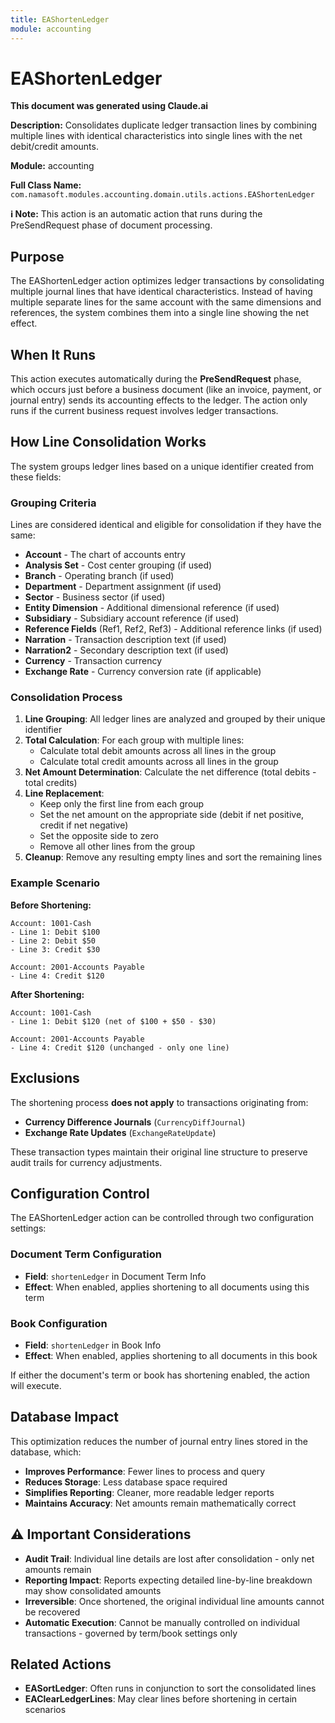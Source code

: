 ```yaml
---
title: EAShortenLedger
module: accounting
---
```


<div class='entity-flows'>

# EAShortenLedger

**This document was generated using Claude.ai**

**Description:** Consolidates duplicate ledger transaction lines by combining multiple lines with identical characteristics into single lines with the net debit/credit amounts.

**Module:** accounting

**Full Class Name:** `com.namasoft.modules.accounting.domain.utils.actions.EAShortenLedger`

**ℹ️ Note:** This action is an automatic action that runs during the PreSendRequest phase of document processing.

## Purpose

The EAShortenLedger action optimizes ledger transactions by consolidating multiple journal lines that have identical characteristics. Instead of having multiple separate lines for the same account with the same dimensions and references, the system combines them into a single line showing the net effect.

## When It Runs

This action executes automatically during the **PreSendRequest** phase, which occurs just before a business document (like an invoice, payment, or journal entry) sends its accounting effects to the ledger. The action only runs if the current business request involves ledger transactions.

## How Line Consolidation Works

The system groups ledger lines based on a unique identifier created from these fields:

### Grouping Criteria
Lines are considered identical and eligible for consolidation if they have the same:

- **Account** - The chart of accounts entry
- **Analysis Set** - Cost center grouping (if used)
- **Branch** - Operating branch (if used)
- **Department** - Department assignment (if used)
- **Sector** - Business sector (if used)
- **Entity Dimension** - Additional dimensional reference (if used)
- **Subsidiary** - Subsidiary account reference (if used)
- **Reference Fields** (Ref1, Ref2, Ref3) - Additional reference links (if used)
- **Narration** - Transaction description text (if used)
- **Narration2** - Secondary description text (if used)
- **Currency** - Transaction currency
- **Exchange Rate** - Currency conversion rate (if applicable)

### Consolidation Process

1. **Line Grouping**: All ledger lines are analyzed and grouped by their unique identifier
2. **Total Calculation**: For each group with multiple lines:
   - Calculate total debit amounts across all lines in the group
   - Calculate total credit amounts across all lines in the group
3. **Net Amount Determination**: Calculate the net difference (total debits - total credits)
4. **Line Replacement**: 
   - Keep only the first line from each group
   - Set the net amount on the appropriate side (debit if net positive, credit if net negative)
   - Set the opposite side to zero
   - Remove all other lines from the group
5. **Cleanup**: Remove any resulting empty lines and sort the remaining lines

### Example Scenario

**Before Shortening:**
```
Account: 1001-Cash
- Line 1: Debit $100
- Line 2: Debit $50  
- Line 3: Credit $30

Account: 2001-Accounts Payable
- Line 4: Credit $120
```

**After Shortening:**
```
Account: 1001-Cash
- Line 1: Debit $120 (net of $100 + $50 - $30)

Account: 2001-Accounts Payable  
- Line 4: Credit $120 (unchanged - only one line)
```

## Exclusions

The shortening process **does not apply** to transactions originating from:
- **Currency Difference Journals** (`CurrencyDiffJournal`)
- **Exchange Rate Updates** (`ExchangeRateUpdate`)

These transaction types maintain their original line structure to preserve audit trails for currency adjustments.

## Configuration Control

The EAShortenLedger action can be controlled through two configuration settings:

### Document Term Configuration
- **Field**: `shortenLedger` in Document Term Info
- **Effect**: When enabled, applies shortening to all documents using this term

### Book Configuration  
- **Field**: `shortenLedger` in Book Info
- **Effect**: When enabled, applies shortening to all documents in this book

If either the document's term or book has shortening enabled, the action will execute.

## Database Impact

This optimization reduces the number of journal entry lines stored in the database, which:
- **Improves Performance**: Fewer lines to process and query
- **Reduces Storage**: Less database space required
- **Simplifies Reporting**: Cleaner, more readable ledger reports
- **Maintains Accuracy**: Net amounts remain mathematically correct

## ⚠️ Important Considerations

- **Audit Trail**: Individual line details are lost after consolidation - only net amounts remain
- **Reporting Impact**: Reports expecting detailed line-by-line breakdown may show consolidated amounts
- **Irreversible**: Once shortened, the original individual line amounts cannot be recovered
- **Automatic Execution**: Cannot be manually controlled on individual transactions - governed by term/book settings only

## Related Actions

- **EASortLedger**: Often runs in conjunction to sort the consolidated lines
- **EAClearLedgerLines**: May clear lines before shortening in certain scenarios

</div>


